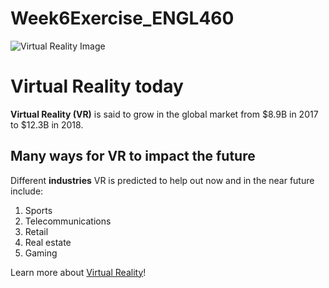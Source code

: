 # Week6Exercise_ENGL460

![Virtual Reality Image](virtualmaster.png)

# Virtual Reality today

**Virtual Reality (VR)** is said to grow in the global market from $8.9B in 2017 to $12.3B in 2018.

## Many ways for VR to impact the future

Different __industries__ VR is predicted to help out now and in the near future include: 
1. Sports
2. Telecommunications
3. Retail
4. Real estate
5. Gaming

Learn more about [Virtual Reality](https://www.vrs.org.uk/virtual-reality/what-is-virtual-reality.html)!
